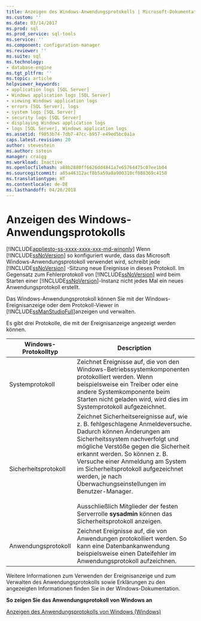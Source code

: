 ```yaml
---
title: Anzeigen des Windows-Anwendungsprotokolls | Microsoft-Dokumentation
ms.custom: ''
ms.date: 03/14/2017
ms.prod: sql
ms.prod_service: sql-tools
ms.service: ''
ms.component: configuration-manager
ms.reviewer: ''
ms.suite: sql
ms.technology:
- database-engine
ms.tgt_pltfrm: ''
ms.topic: article
helpviewer_keywords:
- application logs [SQL Server]
- Windows application logs [SQL Server]
- viewing Windows application logs
- errors [SQL Server], logs
- system logs [SQL Server]
- security logs [SQL Server]
- displaying Windows application logs
- logs [SQL Server], Windows application logs
ms.assetid: f9853b74-7db7-47cc-b957-e49ed5bc0a1a
caps.latest.revision: 20
author: stevestein
ms.author: sstein
manager: craigg
ms.workload: Inactive
ms.openlocfilehash: a88b2880ff6626dd4841a7e65764475c07ee1b04
ms.sourcegitcommit: a85a46312acf8b5a59a8a900310cf088369c4150
ms.translationtype: HT
ms.contentlocale: de-DE
ms.lasthandoff: 04/26/2018
---
```

# <a name="viewing-the-windows-application-log"></a>Anzeigen des Windows-Anwendungsprotokolls
[!INCLUDE[appliesto-ss-xxxx-xxxx-xxx-md-winonly](../../includes/appliesto-ss-xxxx-xxxx-xxx-md-winonly.md)]
  Wenn [!INCLUDE[ssNoVersion](../../includes/ssnoversion-md.md)] so konfiguriert wurde, dass das Microsoft Windows-Anwendungsprotokoll verwendet wird, schreibt jede [!INCLUDE[ssNoVersion](../../includes/ssnoversion-md.md)] -Sitzung neue Ereignisse in dieses Protokoll. Im Gegensatz zum Fehlerprotokoll von [!INCLUDE[ssNoVersion](../../includes/ssnoversion-md.md)] wird beim Starten einer [!INCLUDE[ssNoVersion](../../includes/ssnoversion-md.md)]-Instanz nicht jedes Mal ein neues Anwendungsprotokoll erstellt.  
  
 Das Windows-Anwendungsprotokoll können Sie mit der Windows-Ereignisanzeige oder dem Protokoll-Viewer in [!INCLUDE[ssManStudioFull](../../includes/ssmanstudiofull-md.md)]anzeigen und verwalten.  
  
 Es gibt drei Protokolle, die mit der Ereignisanzeige angezeigt werden können.  
  
|Windows-Protokolltyp|Description|  
|----------------------|-----------------|  
|Systemprotokoll|Zeichnet Ereignisse auf, die von den Windows-Betriebssystemkomponenten protokolliert werden. Wenn beispielsweise ein Treiber oder eine andere Systemkomponente beim Starten nicht geladen wird, wird dies im Systemprotokoll aufgezeichnet.|  
|Sicherheitsprotokoll|Zeichnet Sicherheitsereignisse auf, wie z. B. fehlgeschlagene Anmeldeversuche. Dadurch können Änderungen am Sicherheitssystem nachverfolgt und mögliche Verstöße gegen die Sicherheit erkannt werden. So können z. B. Versuche einer Anmeldung am System im Sicherheitsprotokoll aufgezeichnet werden, je nach Überwachungseinstellungen im Benutzer-Manager.<br /><br /> Ausschließlich Mitglieder der festen Serverrolle **sysadmin** können das Sicherheitsprotokoll anzeigen.|  
|Anwendungsprotokoll|Zeichnet Ereignisse auf, die von Anwendungen protokolliert werden. So kann eine Datenbankanwendung beispielsweise einen Dateifehler im Anwendungsprotokoll aufzeichnen.|  
  
 Weitere Informationen zum Verwenden der Ereignisanzeige und zum Verwalten des Anwendungsprotokolls sowie Erklärungen zu den angezeigten Informationen finden Sie in der Windows-Dokumentation.  
  
 **So zeigen Sie das Anwendungsprotokoll von Windows an**  
  
 [Anzeigen des Anwendungsprotokolls von Windows &#40;Windows&#41;](../../relational-databases/performance/view-the-windows-application-log-windows-10.md)  
  
  
